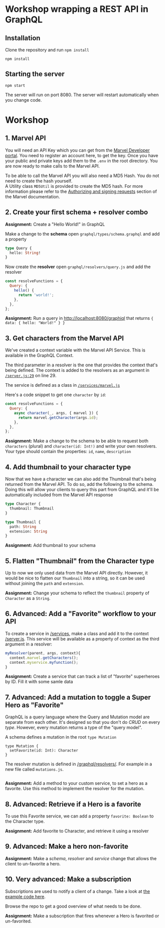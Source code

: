 # Workshop wrapping a REST API in GraphQL

## Installation

Clone the repository and run `npm install`

```
npm install
```

## Starting the server

```
npm start
```

The server will run on port 8080. The server will restart
automatically when you change code.

# Workshop

## 1. Marvel API

You will need an API Key which you can get from the
[Marvel Developer portal](https://developer.marvel.com). You need
to register an account here, to get the key. Once you have your
public and private keys add them to the `.env` in the root
directory. You are now ready to make calls to the Marvel API.

To be able to call the Marvel API you will also need a MD5 Hash.
You do not need to create the hash yourself.  
A Utility class `MD5Util` is provided to create the MD5 hash. For
more information please refer to the
[Authorizing and signing requests](https://developer.marvel.com/documentation/authorization)
section of the Marvel documentation.

## 2. Create your first schema + resolver combo

**Assignment:** Create a "Hello World!" in GraphQL

Make a change to the **schema** open
`graphql/types/schema.graphql` and add a property

```graphql
type Query {
  hello: String!
}
```

Now create the **resolver** open `graphql/resolvers/query.js` and
add the resolver

```js
const resolveFunctions = {
  Query: {
    hello() {
      return 'world!';
    },
  },
};
```

**Assignment:** Run a query in
[http://localhost:8080/graphiql](http://localhost:8080/graphiql)
that returns `{ data: { hello: "World!" } }`

## 3. Get characters from the Marvel API

We've created a context variable with the Marvel API Service.
This is available in the GraphQL Context.

The third parameter in a resolver is the one that provides the
context that's being defined. The context is added to the
resolvers as an argument in [`/server.js:29`](/server.js) on
line 29.

The service is defined as a class in
[`/services/marvel.js`](/services/marvel.js)

Here's a code snippet to get one `character` by `id`:

```js
const resolveFunctions = {
  Query: {
    async character(_, args, { marvel }) {
      return marvel.getCharacter(args.id);
    },
  },
};
```

**Assignment:** Make a change to the schema to be able to request
both `characters` (plural) and `character(id: Int!)` and write
your own resolvers. Your type should contain the properties:
`id`, `name`, `description`

## 4. Add thumbnail to your character type

Now that we have a character we can also add the Thumbnail that's
being returned from the Marvel API. To do so, add the following
to the schema. Doing this will allow your clients to query this
part from GraphQL and it'll be automatically included from the
Marvel API response

```graphql
type Character {
  thumbnail: Thumbnail
}

type Thumbnail {
  path: String
  extension: String
}
```

**Assignment:** Add thumbnail to your schema

## 5. Flatten "Thumbnail" from the Character type

Up to now we only used data from the Marvel API directly.
However, it would be nice to flatten our `Thumbnail` into a
string, so it can be used without joining the `path` and
`extension`.

**Assignment:** Change your schema to reflect the `thumbnail`
property of `Character` as a `String`.

## 6. **Advanced:** Add a "Favorite" workflow to your API

To create a service in [/services](/services), make a class and
add it to the context [/server.js](/server.js). This service will
be available as a property of context as the third argument in a
resolver:

```js
myResolver(parent, args, context){
  context.marvel.getCharacters();
  context.myservice.myfunction();
}
```

**Assignment:** Create a service that can track a list of
"favorite" superheroes by ID. Fill it with some samle data

## 7. **Advanced:** Add a mutation to toggle a Super Hero as "Favorite"

GraphQL is a query language where the Query and Mutation model
are separate from each other. It's designed so that you don't do
_CRUD_ on every _type_. However, every mutation returns a type of
the "query model".

A schema defines a mutation in the root `type Mutation`

```
type Mutation {
  setFavorite(id: Int): Character
}
```

The resolver mutation is defined in
[/graphql/resolvers/](/graphql/resolvers/). For example in a new
file called `mutations.js`.

```js
```

**Assignment:** Add a method to your custom service, to set a
hero as a favorite. Use this method to implement the resolver for
the mutation.

## 8. **Advanced:** Retrieve if a Hero is a favorite

To use this Favorite service, we can add a property
`favorite: Boolean` to the Character type.

**Assignment:** Add favorite to Character, and retrieve it using
a resolver

## 9. **Advanced:** Make a hero non-favorite

**Assignment:** Make a _schema_, _resolver_ and _service_ change
that allows the client to un-favorite a hero.

## 10. **Very advanced:** Make a subscription

Subscriptions are used to notify a client of a change. Take a
look at
[the example code here](https://github.com/tomyitav/graphql-server-seed/blob/master/graphql/resolvers/cars.js#L67).

Browse the repo to get a good overview of what needs to be done.

**Assignment:** Make a subscription that fires whenever a Hero is
favorited or un-favorited.
